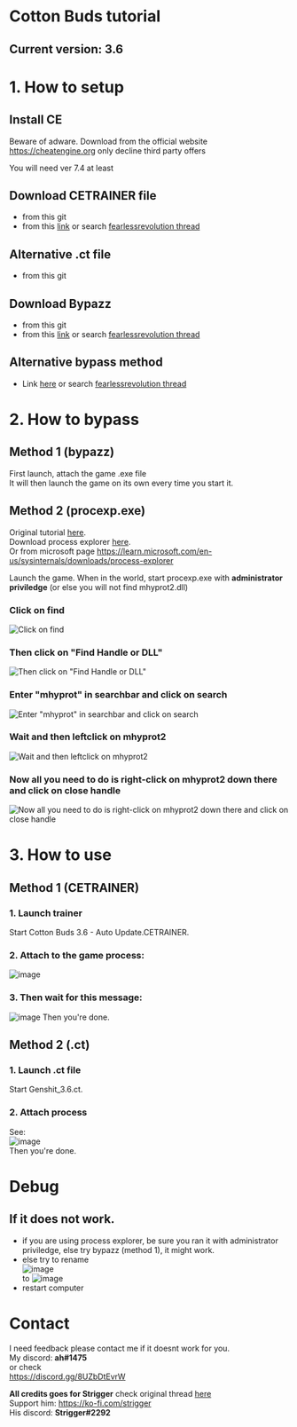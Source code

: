 # Cotton Buds tutorial
## Current version: 3.6

# 1. How to setup
## Install CE
Beware of adware.
Download from the official website https://cheatengine.org only decline third party offers

You will need ver 7.4 at least

## Download CETRAINER file
- from this git
- from this [link](https://fearlessrevolution.com/download/file.php?id=50054) or search [fearlessrevolution thread](https://fearlessrevolution.com/viewtopic.php?t=21585)

## Alternative .ct file
- from this git

## Download Bypazz
- from this git
- from this [link](https://fearlessrevolution.com/download/file.php?id=50053) or search [fearlessrevolution thread](https://fearlessrevolution.com/viewtopic.php?t=21585)

## Alternative bypass method
- Link [here](https://fearlessrevolution.com/viewtopic.php?p=255516#p255516) or search [fearlessrevolution thread](https://fearlessrevolution.com/viewtopic.php?t=21585)

# 2. How to bypass
## Method 1 (bypazz)
First launch, attach the game .exe file <br>
It will then launch the game on its own every time you start it.

## Method 2 (procexp.exe)
Original tutorial [here](https://fearlessrevolution.com/viewtopic.php?p=255516#p255516). <br>
Download process explorer [here](https://download.sysinternals.com/files/ProcessExplorer.zip). <br>
Or from microsoft page https://learn.microsoft.com/en-us/sysinternals/downloads/process-explorer

Launch the game.
When in the world, start procexp.exe with **administrator priviledge** (or else you will not find mhyprot2.dll)

### Click on find
![Click on find](https://i.imgur.com/t1alCWk.png)

### Then click on "Find Handle or DLL"
![Then click on "Find Handle or DLL"](https://i.imgur.com/UMMkJxe.png)

### Enter "mhyprot" in searchbar and click on search
![Enter "mhyprot" in searchbar and click on search](https://i.imgur.com/3jGu1Ly.png)

### Wait and then leftclick on mhyprot2
![Wait and then leftclick on mhyprot2](https://i.imgur.com/OL3uwXp.png)

### Now all you need to do is right-click on mhyprot2 down there and click on close handle
![Now all you need to do is right-click on mhyprot2 down there and click on close handle](https://i.imgur.com/qEi5imJ.png)

# 3. How to use 
## Method 1 (CETRAINER)
### 1. Launch trainer<br>
Start Cotton Buds 3.6 - Auto Update.CETRAINER.

### 2. Attach to the game process:<br>
![image](https://user-images.githubusercontent.com/79577721/233737319-6325ba64-5675-4fc7-8e5a-237c91f0907a.png)

### 3. Then wait for this message:<br>
![image](https://user-images.githubusercontent.com/79577721/233737114-efa95dbc-1d1c-4d35-9eb9-75f9f5d84611.png)
Then you're done.

## Method 2 (.ct)
### 1. Launch .ct file<br>
Start Genshit_3.6.ct.

### 2. Attach process
See: <br>
![image](https://user-images.githubusercontent.com/79577721/233737897-6b7f0f38-2afd-464d-b179-fe88af1da295.png) <br>
Then you're done.

# Debug
## If it does not work.
- if you are using process explorer, be sure you ran it with administrator priviledge, else try bypazz (method 1), it might work.
- else try to rename <br>
![image](https://user-images.githubusercontent.com/79577721/233739941-c09378de-7aa7-4b34-a4ba-2625a849a12d.png) <br>
to ![image](https://user-images.githubusercontent.com/79577721/233739971-bddfe967-1c35-421b-b771-ab45a674cd3e.png) <br>
- restart computer

# Contact
I need feedback please contact me if it doesnt work for you. <br>
My discord: **ah#1475** <br>
or check <br>
https://discord.gg/8UZbDtEvrW


**All credits goes for Strigger** check original thread [here](https://fearlessrevolution.com/viewtopic.php?t=21585) <br>
Support him: 
https://ko-fi.com/strigger <br>
His discord: **Strigger#2292**
